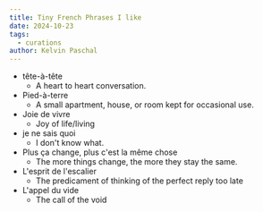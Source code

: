 ```yaml
---
title: Tiny French Phrases I like
date: 2024-10-23
tags:
  - curations
author: Kelvin Paschal
---
```

- tête-à-tête
	-  A heart to heart conversation.
- Pied-à-terre
	- A small apartment, house, or room kept for occasional use.
- Joie de vivre
	- Joy of life/living
- je ne sais quoi
	- I don't know what.
- Plus ça change, plus c'est la même chose 
	- The more things change, the more they stay the same. 
- L'esprit de l'escalier
	- The predicament of thinking of the perfect reply too late
- L'appel du vide
	- The call of the void